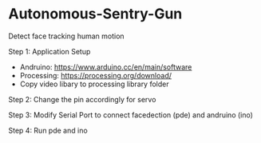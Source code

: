 # Autonomous-Sentry-Gun
Detect face tracking human motion

Step 1: Application Setup

- Andruino: https://www.arduino.cc/en/main/software
- Processing: https://processing.org/download/
- Copy video libary to processing library folder

Step 2: Change the pin accordingly for servo

Step 3: Modify Serial Port to connect facedection (pde) and andruino (ino)

Step 4: Run pde and ino
